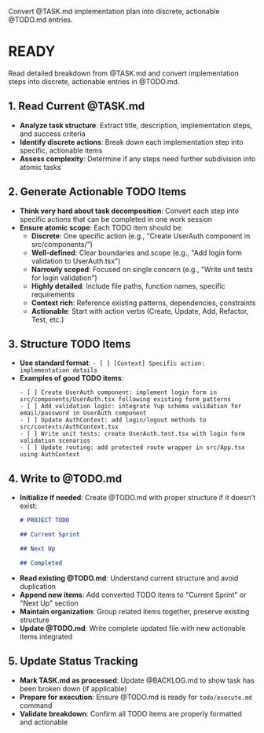 Convert @TASK.md implementation plan into discrete, actionable @TODO.md entries.

# READY

Read detailed breakdown from @TASK.md and convert implementation steps into discrete, actionable entries in @TODO.md.

## 1. Read Current @TASK.md
- **Analyze task structure**: Extract title, description, implementation steps, and success criteria
- **Identify discrete actions**: Break down each implementation step into specific, actionable items
- **Assess complexity**: Determine if any steps need further subdivision into atomic tasks

## 2. Generate Actionable TODO Items
- **Think very hard about task decomposition**: Convert each step into specific actions that can be completed in one work session
- **Ensure atomic scope**: Each TODO item should be:
  - **Discrete**: One specific action (e.g., "Create UserAuth component in src/components/")
  - **Well-defined**: Clear boundaries and scope (e.g., "Add login form validation to UserAuth.tsx")
  - **Narrowly scoped**: Focused on single concern (e.g., "Write unit tests for login validation")
  - **Highly detailed**: Include file paths, function names, specific requirements
  - **Context rich**: Reference existing patterns, dependencies, constraints
  - **Actionable**: Start with action verbs (Create, Update, Add, Refactor, Test, etc.)

## 3. Structure TODO Items
- **Use standard format**: `- [ ] [Context] Specific action: implementation details`
- **Examples of good TODO items**:
  ```
  - [ ] Create UserAuth component: implement login form in src/components/UserAuth.tsx following existing form patterns
  - [ ] Add validation logic: integrate Yup schema validation for email/password in UserAuth component
  - [ ] Update AuthContext: add login/logout methods to src/contexts/AuthContext.tsx
  - [ ] Write unit tests: create UserAuth.test.tsx with login form validation scenarios
  - [ ] Update routing: add protected route wrapper in src/App.tsx using AuthContext
  ```

## 4. Write to @TODO.md
- **Initialize if needed**: Create @TODO.md with proper structure if it doesn't exist:
  ```markdown
  # PROJECT TODO

  ## Current Sprint

  ## Next Up

  ## Completed
  ```
- **Read existing @TODO.md**: Understand current structure and avoid duplication
- **Append new items**: Add converted TODO items to "Current Sprint" or "Next Up" section
- **Maintain organization**: Group related items together, preserve existing structure
- **Update @TODO.md**: Write complete updated file with new actionable items integrated

## 5. Update Status Tracking
- **Mark TASK.md as processed**: Update @BACKLOG.md to show task has been broken down (if applicable)
- **Prepare for execution**: Ensure @TODO.md is ready for `todo/execute.md` command
- **Validate breakdown**: Confirm all TODO items are properly formatted and actionable